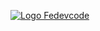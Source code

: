 [![Logo Fedevcode](https://user-images.githubusercontent.com/62622029/163287804-5633b931-1c98-4966-9b44-2ee83262c491.jpg)](https://youtu.be/uLxzDGXdS5s)
